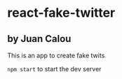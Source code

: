 # react-fake-twitter
## by Juan Calou

This is an app to create fake twits

```npm start``` to start the dev server
